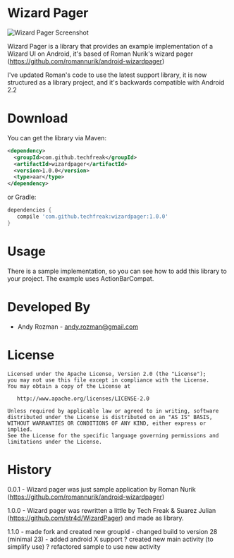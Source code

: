 Wizard Pager
=================

![Wizard Pager Screenshot](https://lh3.googleusercontent.com/-_-Sv3J3bdcc/UdeUUDd1TjI/AAAAAAAAEEo/yproJ-EbCJg/w412-h716-no/wizardPager.png)

Wizard Pager is a library that provides an example implementation of a Wizard UI on Android, it's based of Roman Nurik's wizard pager (https://github.com/romannurik/android-wizardpager)

I've updated Roman's code to use the latest support library, it is now structured as a library project, and it's backwards compatible with Android 2.2

Download
============

You can get the library via Maven:

```xml
<dependency>
  <groupId>com.github.techfreak</groupId>
  <artifactId>wizardpager</artifactId>
  <version>1.0.0</version>
  <type>aar</type>
</dependency>
```

or Gradle:

```groovy
dependencies {
   compile 'com.github.techfreak:wizardpager:1.0.0'
}
```


Usage
============

There is a sample implementation, so you can see how to add this library to your project. The example uses ActionBarCompat.



Developed By
============

* Andy Rozman - <andy.rozman@gmail.com>


License
=======

    Licensed under the Apache License, Version 2.0 (the "License");
    you may not use this file except in compliance with the License.
    You may obtain a copy of the License at

       http://www.apache.org/licenses/LICENSE-2.0

    Unless required by applicable law or agreed to in writing, software
    distributed under the License is distributed on an "AS IS" BASIS,
    WITHOUT WARRANTIES OR CONDITIONS OF ANY KIND, either express or implied.
    See the License for the specific language governing permissions and
    limitations under the License.


History
=======
0.0.1 - Wizard pager was just sample application by Roman Nurik (https://github.com/romannurik/android-wizardpager)

1.0.0 - Wizard pager was rewritten a little by Tech Freak & Suarez Julian (https://github.com/str4d/WizardPager) and
        made as library.

1.1.0 - made fork and created new groupId
      - changed build to version 28 (minimal 23)
      - added android X support
      ? created new main activity (to simplify use)
      ? refactored sample to use new activity